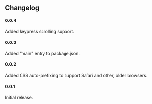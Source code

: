 Changelog
------------

#### 0.0.4
Added keypress scrolling support.

#### 0.0.3
Added "main" entry to package.json.

#### 0.0.2
Added CSS auto-prefixing to support Safari and other, older browsers.

#### 0.0.1
Initial release.
